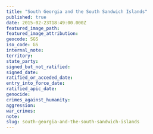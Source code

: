 ```yaml
---
title: "South Georgia and the South Sandwich Islands"
published: true
date: 2015-02-23T18:49:00.000Z
featured_image_path:
featured_image_attribution:
geocode: SGS
iso_code: GS
internal_note:
territory:
state_party:
signed_but_not_ratified:
signed_date:
ratified_or_acceded_date:
entry_into_force_date:
ratified_apic_date:
genocide:
crimes_against_humanity:
aggression:
war_crimes:
note:
slug: south-georgia-and-the-south-sandwich-islands
---
```

